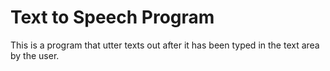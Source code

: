 # Text to Speech Program
This is a program that utter texts out after it has been typed in the text area by the user.